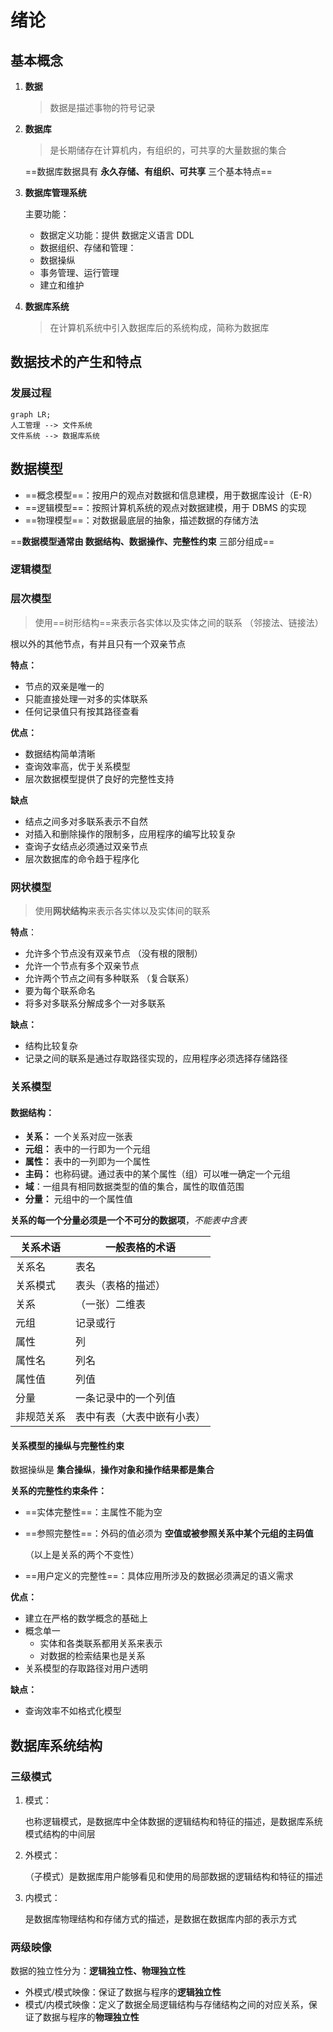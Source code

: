 # 绪论

## 基本概念

1. **数据**

   > 数据是描述事物的符号记录

2. **数据库**

   > 是长期储存在计算机内，有组织的，可共享的大量数据的集合

   ==数据库数据具有 **永久存储、有组织、可共享** 三个基本特点==

3. **数据库管理系统**

   主要功能：

   - 数据定义功能：提供 数据定义语言 DDL
   - 数据组织、存储和管理：
   - 数据操纵
   - 事务管理、运行管理
   - 建立和维护

4. **数据库系统**

   > 在计算机系统中引入数据库后的系统构成，简称为数据库

## 数据技术的产生和特点

### 发展过程

```mermaid
graph LR;
人工管理 --> 文件系统
文件系统 --> 数据库系统
```

## 数据模型

- ==概念模型==：按用户的观点对数据和信息建模，用于数据库设计（E-R）
- ==逻辑模型==：按照计算机系统的观点对数据建模，用于 DBMS 的实现
- ==物理模型==：对数据最底层的抽象，描述数据的存储方法

==**数据模型通常由 数据结构、数据操作、完整性约束** 三部分组成==

### 逻辑模型

### 层次模型

> 使用==树形结构==来表示各实体以及实体之间的联系 （邻接法、链接法）

根以外的其他节点，有并且只有一个双亲节点

**特点：**

- 节点的双亲是唯一的
- 只能直接处理一对多的实体联系
- 任何记录值只有按其路径查看

**优点：**

- 数据结构简单清晰
- 查询效率高，优于关系模型
- 层次数据模型提供了良好的完整性支持

**缺点**

- 结点之间多对多联系表示不自然
- 对插入和删除操作的限制多，应用程序的编写比较复杂
- 查询子女结点必须通过双亲节点
- 层次数据库的命令趋于程序化

### 网状模型

> 使用**网状结构**来表示各实体以及实体间的联系

**特点**：

- 允许多个节点没有双亲节点 （没有根的限制）
- 允许一个节点有多个双亲节点
- 允许两个节点之间有多种联系 （复合联系）
- 要为每个联系命名
- 将多对多联系分解成多个一对多联系

**缺点：**

- 结构比较复杂
- 记录之间的联系是通过存取路径实现的，应用程序必须选择存储路径



### 关系模型

#### 数据结构：

- **关系：** 一个关系对应一张表
- **元组：** 表中的一行即为一个元组
- **属性：** 表中的一列即为一个属性
- **主码：** 也称码键。通过表中的某个属性（组）可以唯一确定一个元组
- **域**：一组具有相同数据类型的值的集合，属性的取值范围
- **分量：** 元组中的一个属性值

**关系的每一个分量必须是一个不可分的数据项**，*不能表中含表*

|   关系术语|一般表格的术语|
| ---- | ---- |
|关系名|表名|
|关系模式|表头（表格的描述）|
|关系|（一张）二维表|
|元组|记录或行|
|属性|列|
|属性名|列名|
|属性值|列值|
|分量|一条记录中的一个列值|
|非规范关系|表中有表（大表中嵌有小表）   |

#### 关系模型的操纵与完整性约束

数据操纵是 **集合操纵**，**操作对象和操作结果都是集合**

**关系的完整性约束条件：**

- ==实体完整性==：主属性不能为空

- ==参照完整性==：外码的值必须为 **空值或被参照关系中某个元组的主码值**

  （以上是关系的两个不变性）

- ==用户定义的完整性==：具体应用所涉及的数据必须满足的语义需求

**优点：**

- 建立在严格的数学概念的基础上
- 概念单一
  - 实体和各类联系都用关系来表示
  - 对数据的检索结果也是关系
- 关系模型的存取路径对用户透明

**缺点：**

- 查询效率不如格式化模型

## 数据库系统结构

### 三级模式

1. 模式：

   也称逻辑模式，是数据库中全体数据的逻辑结构和特征的描述，是数据库系统模式结构的中间层

2. 外模式：

   （子模式）是数据库用户能够看见和使用的局部数据的逻辑结构和特征的描述

3. 内模式：

   是数据库物理结构和存储方式的描述，是数据在数据库内部的表示方式

### **两级映像**

数据的独立性分为：**逻辑独立性、物理独立性**

- 外模式/模式映像：保证了数据与程序的**逻辑独立性**
- 模式/内模式映像：定义了数据全局逻辑结构与存储结构之间的对应关系，保证了数据与程序的**物理独立性**



